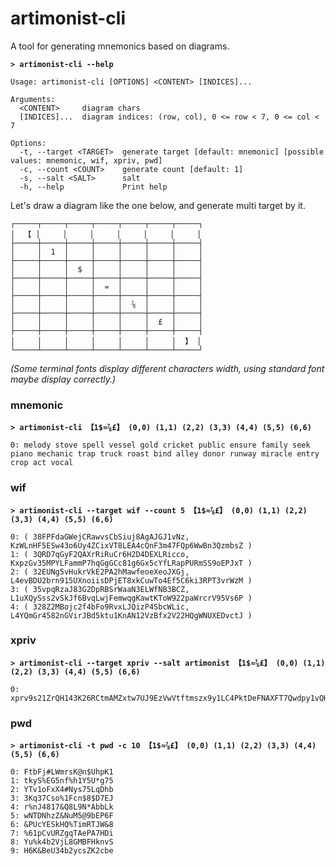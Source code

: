 # artimonist-cli
A tool for generating mnemonics based on diagrams.

**`> artimonist-cli --help`**

```
Usage: artimonist-cli [OPTIONS] <CONTENT> [INDICES]...

Arguments:
  <CONTENT>     diagram chars
  [INDICES]...  diagram indices: (row, col), 0 <= row < 7, 0 <= col < 7

Options:
  -t, --target <TARGET>  generate target [default: mnemonic] [possible values: mnemonic, wif, xpriv, pwd]
  -c, --count <COUNT>    generate count [default: 1]
  -s, --salt <SALT>      salt
  -h, --help             Print help
```

Let's draw a diagram like the one below, and generate multi target by it.
```
┌─────┬─────┬─────┬─────┬─────┬─────┬─────┐
│  【 │     │     │     │     │     │     │
├─────┼─────┼─────┼─────┼─────┼─────┼─────┤
│     │  1  │     │     │     │     │     │
├─────┼─────┼─────┼─────┼─────┼─────┼─────┤
│     │     │  $  │     │     │     │     │
├─────┼─────┼─────┼─────┼─────┼─────┼─────┤
│     │     │     │  ≈  │     │     │     │
├─────┼─────┼─────┼─────┼─────┼─────┼─────┤
│     │     │     │     │  ⅞  │     │     │
├─────┼─────┼─────┼─────┼─────┼─────┼─────┤
│     │     │     │     │     │  £  │     │
├─────┼─────┼─────┼─────┼─────┼─────┼─────┤
│     │     │     │     │     │     │  】 │
└─────┴─────┴─────┴─────┴─────┴─────┴─────┘
```
_(Some terminal fonts display different characters width, using standard font maybe display correctly.)_

### mnemonic
**`> artimonist-cli 【1$≈⅞£】 (0,0) (1,1) (2,2) (3,3) (4,4) (5,5) (6,6)`**
```
0: melody stove spell vessel gold cricket public ensure family seek piano mechanic trap truck roast bind alley donor runway miracle entry crop act vocal
```

### wif
**`> artimonist-cli --target wif --count 5 【1$≈⅞£】 (0,0) (1,1) (2,2) (3,3) (4,4) (5,5) (6,6)`**
```
0: ( 38FPFdaGWejCRawvsCbSiuj8AgAJGJ1vNz, KzWLnHF5ESw43o6Uy4ZCixVT8LEA4cQnF3m47FQp6WwBn3QzmbsZ )
1: ( 3QRD7qGyF2QAXrRiRuCr6H2D4DEXLRicco, KxpzGv35MPYLFammP7hqGgGCc81g6Gx5cYfLRapPURmSS9oEPJxT )
2: ( 32EUNg5vHukrVkE2PA2hMawfeoeXeoJXGj, L4evBDU2brn915UXnoiisDPjET8xkCuwTo4Ef5C6ki3RPT3vrWzM )
3: ( 35vpqRzaJ83G2DpRBSrWaaN3ELWfNB3BCZ, L1uXQySss2vSkJf6BvqLwjFemwqgKawtKToW922paWrcrV95Vs6P )
4: ( 328Z2MBojc2f4bFo9RvxLJQizP4SbcWLic, L4YQmGr4582nGVirJBd5ktu1KnAN12VzBfx2V22HQgWNUXEDvctJ )
``` 

### xpriv
**`> artimonist-cli --target xpriv --salt artimonist 【1$≈⅞£】 (0,0) (1,1) (2,2) (3,3) (4,4) (5,5) (6,6)`**
```
0: xprv9s21ZrQH143K26RCtmAMZxtw7UJ9EzVwVtftmszx9y1LC4PktDeFNAXFT7Qwdpy1vQHkV5fiRxUbX8NznqvkKJQaU5Nj74hzERT8mdcmPw5
```

### pwd
**`> artimonist-cli -t pwd -c 10 【1$≈⅞£】 (0,0) (1,1) (2,2) (3,3) (4,4) (5,5) (6,6)`**
```
0: FtbFj#LWmrsK@n$UhpK1
1: tkyS%EG5nf%h1Y5U*g75
2: YTv1oFxX4#Nys75LqDhb
3: 3Kq37Cso%1Fcn$8$D7EJ
4: r%nJ4817&Q8L9N*AbbLk
5: wNTDNhzZ&NuM5@9bEP6F
6: &PUcYESkHQ%TimRTJW&8
7: %61pCvURZgqTAePA7HDi
8: Yu%k4b2VjL8GMBFHknvS
9: H6K&BeU34b2ycsZK2cbe
```